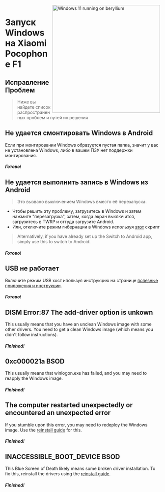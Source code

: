 <img align="right" src="https://github.com/n00b69/woa-beryllium/blob/main/beryllium.png" width="350" alt="Windows 11 running on beryllium">

# Запуск Windows на Xiaomi Pocophone F1

## Исправление Проблем 
> Ниже вы найдете список распространенных проблем и путей их решения

## Не удается смонтировать Windows в Android
Если при монтировании Windows образуется пустая папка, значит у вас не установлена Windows, либо в вашем ПЗУ нет поддержки монтирования.

##### Готово!

## Не удается выполнить запись в Windows из Android
> Это вызвано выключением Windows вместо её перезапуска.
- Чтобы решить эту проблему, загрузитесь в Windows и затем нажмите "перезагрузка", затем, когда экран выключится, загрузитесь в TWRP и оттуда загрузите Android.
- Или, отключите режим гибернации в Windows используя [этот]() скрипт 
> Alternatively, if you have already set up the Switch to Android app, simply use this to switch to Android.

##### Готово!

## USB не работает 
Включите режим USB хост ипользуя инструкцию на странице [полезные приложения и инструкции](additional-materials-ru.md).

##### Готово!

## DISM Error:87 The add-driver option is unkown
This usually means that you have an unclean Windows image with some other drivers. You need to get a clean Windows image (which means you didn't follow instructions).

##### Finished!

## 0xc000021a BSOD
This usually means that winlogon.exe has failed, and you may need to reapply the Windows image.

##### Finished!

## The computer restarted unexpectedly or encountered an unexpected error
If you stumble upon this error, you may need to redeploy the Windows image. Use the [reinstall guide](reinstall.md) for this.

##### Finished!

## INACCESSIBLE_BOOT_DEVICE BSOD
This Blue Screen of Death likely means some broken driver installation. To fix this, reinstall the drivers using the [reinstall guide](reinstall.md).

##### Finished!

